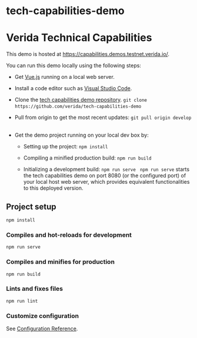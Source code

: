 # tech-capabilities-demo

# Verida Technical Capabilities

This demo is hosted at https://capabilities.demos.testnet.verida.io/. 

You can run this demo locally using the following steps:

* Get [Vue.js](https://vuejs.org/) running on a local web server.
&nbsp;
* Install a code editor such as [Visual Studio Code](https://code.visualstudio.com/).
&nbsp;
* Clone the [tech capabilities demo repository](https://github.com/verida/tech-capabilities-demo).
  `git clone https://github.com/verida/tech-capabilities-demo`
  &nbsp;
* Pull from origin to get the most recent updates:
    `git pull origin develop`
    &nbsp;
* Get the demo project running on your local dev box by:

    - Setting up the project: `npm install` 

    - Compiling a minified production build: `npm run build`

    - Initializing a development build: `npm run serve`
      &nbsp;
    `npm run serve` starts the tech capabilities demo on port 8080 (or the configured port) of your local host web server, which provides equivalent functionalities to this deployed version. 


## Project setup

```
npm install
```

### Compiles and hot-reloads for development

```
npm run serve
```

### Compiles and minifies for production

```
npm run build
```

### Lints and fixes files

```
npm run lint
```

### Customize configuration

See [Configuration Reference](https://cli.vuejs.org/config/).
